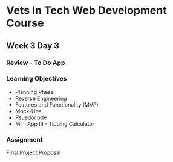 # Vets In Tech Web Development Course

## Week 3 Day 3

### Review - To Do App

### Learning Objectives

- Planning Phase
- Reverse Engineering
- Features and Functionality (MVP)
- Mock-Ups
- Psuedocode
- Mini App III - Tipping Calculator

### Assignment

Final Project Proposal
